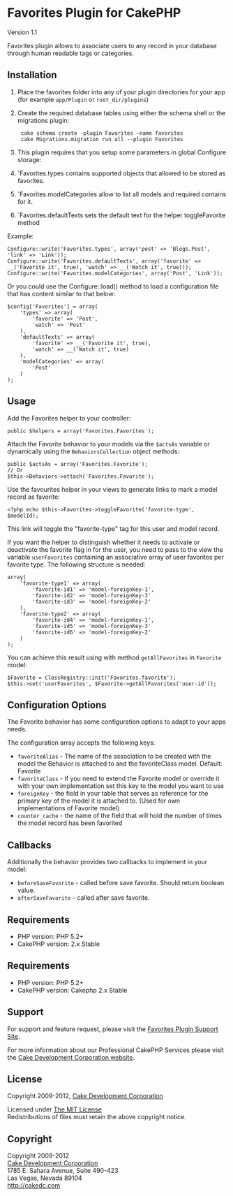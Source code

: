 # Favorites Plugin for CakePHP #

Version 1.1

Favorites plugin allows to associate users to any record in your database through human readable tags or categories.

## Installation ##

1. Place the favorites folder into any of your plugin directories for your app (for example `app/Plugin` or `root_dir/plugins`)
2. Create the required database tables using either the schema shell or the migrations plugin:

		cake schema create -plugin Favorites -name favorites
		cake Migrations.migration run all --plugin Favorites

3. This plugin requires that you setup some parameters in global Configure storage:
 1. `Favorites.types contains supported objects that allowed to be stored as favorites.
 2. `Favorites.modelCategories allow to list all models and required contains for it.
 3. `Favorites.defaultTexts sets the default text for the helper toggleFavorite method

Example:

	Configure::write('Favorites.types', array('post' => 'Blogs.Post', 'link' => 'Link'));
	Configure::write('Favorites.defaultTexts', array('favorite' => __('Favorite it', true), 'watch' => __('Watch it', true)));
	Configure::write('Favorites.modelCategories', array('Post', 'Link'));

Or you could use the Configure::load() method to load a configuration file that has content similar to that below:

	$config['Favorites'] = array(
		'types' => array(
			'favorite' => 'Post',
			'watch' => 'Post'
		),
		'defaultTexts' => array(
			'favorite' => __('Favorite it', true),
			'watch' => __('Watch it', true)
		),
		'modelCategories' => array(
			'Post'
		)
	);

## Usage ##

Add the Favorites helper to your controller:

	public $helpers = array('Favorites.Favorites');

Attach the Favorite behavior to your models via the `$actsAs` variable or dynamically using the `BehaviorsCollection` object methods:

	public $actsAs = array('Favorites.Favorite');
	// Or
	$this->Behaviors->attach('Favorites.Favorite');

Use the favourites helper in your views to generate links to mark a model record as favorite:

	<?php echo $this->Favorites->toggleFavorite('favorite-type', $modelId);

This link will toggle the "favorite-type" tag for this user and model record.

If you want the helper to distinguish whether it needs to activate or deactivate the favorite flag in for the user, you need to pass to the view the variable `userFavorites` containing an associative array of user favorites per favorite type. The following structure is needed:

	array(
		'favorite-type1' => array(
			'favorite-id1' => 'model-foreignKey-1',
			'favorite-id2' => 'model-foreignKey-3'
			'favorite-id3' => 'model-foreignKey-2'
		),
		'favorite-type2' => array(
			'favorite-id4' => 'model-foreignKey-1',
			'favorite-id5' => 'model-foreignKey-3'
			'favorite-id6' => 'model-foreignKey-2'
		)
	);

You can achieve this result using with method `getAllFavorites` in `Favorite` model:

	$Favorite = ClassRegistry::init('Favorites.favorite');
	$this->set('userFavorites', $Favorite->getAllFavorites('user-id'));	

## Configuration Options ##

The Favorite behavior has some configuration options to adapt to your apps needs.

The configuration array accepts the following keys:

* `favoriteAlias` - The name of the association to be created with the model the Behavior is attached to and the favoriteClass model. Default: Favorite
* `favoriteClass` - If you need to extend the Favorite model or override it with your own implementation set this key to the model you want to use
* `foreignKey` - the field in your table that serves as reference for the primary key of the model it is attached to. (Used for own implementations of Favorite model)
* `counter_cache` - the name of the field that will hold the number of times the model record has been favorited

## Callbacks ##

Additionally the behavior provides two callbacks to implement in your model:

* `beforeSaveFavorite` - called before save favorite. Should return boolean value.
* `afterSaveFavorite` - called after save favorite.

## Requirements ##

* PHP version: PHP 5.2+
* CakePHP version: 2.x Stable

## Requirements ##

* PHP version: PHP 5.2+
* CakePHP version: Cakephp 2.x Stable

## Support ##

For support and feature request, please visit the [Favorites Plugin Support Site](http://cakedc.lighthouseapp.com/projects/59901-favourites-plugin/).

For more information about our Professional CakePHP Services please visit the [Cake Development Corporation website](http://cakedc.com).

## License ##

Copyright 2009-2012, [Cake Development Corporation](http://cakedc.com)

Licensed under [The MIT License](http://www.opensource.org/licenses/mit-license.php)<br/>
Redistributions of files must retain the above copyright notice.

## Copyright ###

Copyright 2009-2012<br/>
[Cake Development Corporation](http://cakedc.com)<br/>
1785 E. Sahara Avenue, Suite 490-423<br/>
Las Vegas, Nevada 89104<br/>
http://cakedc.com<br/>
